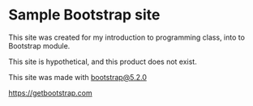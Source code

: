 # Sample Bootstrap site

This site was created for my introduction to programming class, into to Bootstrap module.

This site is hypothetical, and this product does not exist.

This site was made with bootstrap@5.2.0

https://getbootstrap.com
